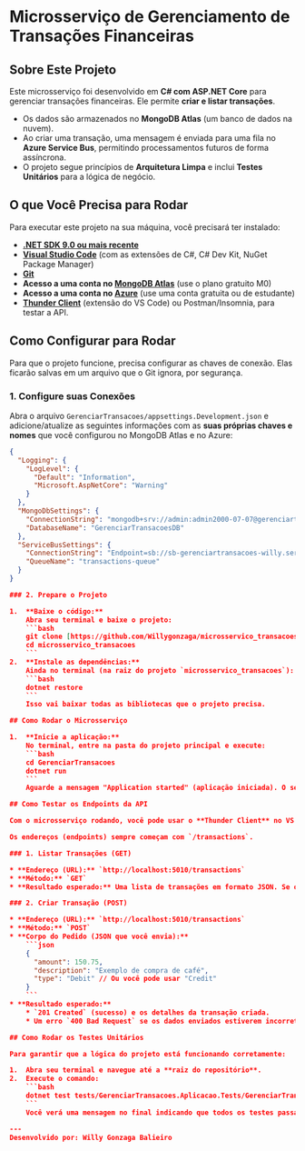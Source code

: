 # Microsserviço de Gerenciamento de Transações Financeiras

## Sobre Este Projeto

Este microsserviço foi desenvolvido em **C# com ASP.NET Core** para gerenciar transações financeiras. Ele permite **criar e listar transações**.

* Os dados são armazenados no **MongoDB Atlas** (um banco de dados na nuvem).
* Ao criar uma transação, uma mensagem é enviada para uma fila no **Azure Service Bus**, permitindo processamentos futuros de forma assíncrona.
* O projeto segue princípios de **Arquitetura Limpa** e inclui **Testes Unitários** para a lógica de negócio.

## O que Você Precisa para Rodar

Para executar este projeto na sua máquina, você precisará ter instalado:

* **[.NET SDK 9.0 ou mais recente](https://dotnet.microsoft.com/download)**
* **[Visual Studio Code](https://code.visualstudio.com/)** (com as extensões de C#, C# Dev Kit, NuGet Package Manager)
* **[Git](https://git-scm.com/downloads)**
* **Acesso a uma conta no [MongoDB Atlas](https://cloud.mongodb.com/)** (use o plano gratuito M0)
* **Acesso a uma conta no [Azure](https://portal.azure.com/)** (use uma conta gratuita ou de estudante)
* **[Thunder Client](https://marketplace.visualstudio.com/items?itemName=rangav.vscode-thunder-client)** (extensão do VS Code) ou Postman/Insomnia, para testar a API.

## Como Configurar para Rodar

Para que o projeto funcione, precisa configurar as chaves de conexão. Elas ficarão salvas em um arquivo que o Git ignora, por segurança.

### 1. Configure suas Conexões

Abra o arquivo `GerenciarTransacoes/appsettings.Development.json` e adicione/atualize as seguintes informações com as **suas próprias chaves e nomes** que você configurou no MongoDB Atlas e no Azure:

```json
{
  "Logging": {
    "LogLevel": {
      "Default": "Information",
      "Microsoft.AspNetCore": "Warning"
    }
  },
  "MongoDbSettings": {
    "ConnectionString": "mongodb+srv://admin:admin2000-07-07@gerenciartransacoesclus.udlzfm8.mongodb.net/?retryWrites=true&w=majority&appName=GerenciarTransacoesCluster",
    "DatabaseName": "GerenciarTransacoesDB"
  },
  "ServiceBusSettings": {
    "ConnectionString": "Endpoint=sb://sb-gerenciartransacoes-willy.servicebus.windows.net/;SharedAccessKeyName=RootManageSharedAccessKey;SharedAccessKey=SUA_CHAVE_DE_ACESSO_COMPARTILHADA_AQUI",
    "QueueName": "transactions-queue"
  }
}

### 2. Prepare o Projeto

1.  **Baixe o código:**
    Abra seu terminal e baixe o projeto:
    ```bash
    git clone [https://github.com/Willygonzaga/microsservico_transacoes.git](https://github.com/Willygonzaga/microsservico_transacoes.git)
    cd microsservico_transacoes
    ```
2.  **Instale as dependências:**
    Ainda no terminal (na raiz do projeto `microsservico_transacoes`):
    ```bash
    dotnet restore
    ```
    Isso vai baixar todas as bibliotecas que o projeto precisa.

## Como Rodar o Microsserviço

1.  **Inicie a aplicação:**
    No terminal, entre na pasta do projeto principal e execute:
    ```bash
    cd GerenciarTransacoes
    dotnet run
    ```
    Aguarde a mensagem "Application started" (aplicação iniciada). O serviço estará disponível em `http://localhost:5010` (ou uma porta parecida que aparecerá no terminal).

## Como Testar os Endpoints da API

Com o microsserviço rodando, você pode usar o **Thunder Client** no VS Code (foi o que eu usei) para enviar requisições.

Os endereços (endpoints) sempre começam com `/transactions`.

### 1. Listar Transações (GET)

* **Endereço (URL):** `http://localhost:5010/transactions`
* **Método:** `GET`
* **Resultado esperado:** Uma lista de transações em formato JSON. Se o banco estiver vazio, ele retornará `[]`.

### 2. Criar Transação (POST)

* **Endereço (URL):** `http://localhost:5010/transactions`
* **Método:** `POST`
* **Corpo do Pedido (JSON que você envia):**
    ```json
    {
      "amount": 150.75,
      "description": "Exemplo de compra de café",
      "type": "Debit" // Ou você pode usar "Credit"
    }
    ```
* **Resultado esperado:**
    * `201 Created` (sucesso) e os detalhes da transação criada.
    * Um erro `400 Bad Request` se os dados enviados estiverem incorretos.

## Como Rodar os Testes Unitários

Para garantir que a lógica do projeto está funcionando corretamente:

1.  Abra seu terminal e navegue até a **raiz do repositório**.
2.  Execute o comando:
    ```bash
    dotnet test tests/GerenciarTransacoes.Aplicacao.Tests/GerenciarTransacoes.Aplicacao.Tests.csproj
    ```
    Você verá uma mensagem no final indicando que todos os testes passaram (ex: "bem-sucedido: 8").

---
Desenvolvido por: Willy Gonzaga Balieiro